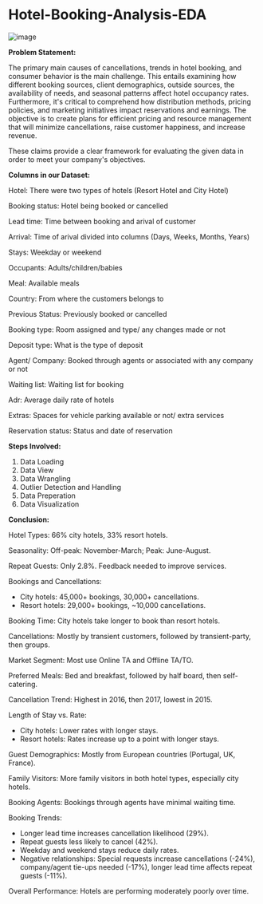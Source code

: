 # Hotel-Booking-Analysis-EDA

![image](https://github.com/VishalSinhaRoy/Hotel-Booking-Analysis-EDA/assets/162811130/5d9ef379-5e08-4661-8036-8cae7e65ad3a)

**Problem Statement:**

The primary main causes of cancellations, trends in hotel booking, and consumer behavior is the main challenge. This entails examining how different booking sources, client demographics, outside sources, the availability of needs, and seasonal patterns affect hotel occupancy rates. Furthermore, it's critical to comprehend how distribution methods, pricing policies, and marketing initiatives impact reservations and earnings. The objective is to create plans for efficient pricing and resource management that will minimize cancellations, raise customer happiness, and increase revenue.

These claims provide a clear framework for evaluating the given data in order to meet your company's objectives.

**Columns in our Dataset:**

Hotel: There were two types of hotels (Resort Hotel and City Hotel)

Booking status: Hotel being booked or cancelled

Lead time: Time between booking and arival of customer

Arrival: Time of arival divided into columns (Days, Weeks, Months, Years)

Stays: Weekday or weekend

Occupants: Adults/children/babies

Meal: Available meals

Country: From where the customers belongs to

Previous Status: Previously booked or cancelled

Booking type: Room assigned and type/ any changes made or not

Deposit type: What is the type of deposit

Agent/ Company: Booked through agents or associated with any company or not

Waiting list: Waiting list for booking

Adr: Average daily rate of hotels

Extras: Spaces for vehicle parking available or not/ extra services

Reservation status: Status and date of reservation

**Steps Involved:**

1. Data Loading
2. Data View
3. Data Wrangling
4. Outlier Detection and Handling
5. Data Preperation
6. Data Visualization

**Conclusion:**

Hotel Types: 66% city hotels, 33% resort hotels.

Seasonality: Off-peak: November-March; Peak: June-August.

Repeat Guests: Only 2.8%. Feedback needed to improve services.

Bookings and Cancellations:
*  City hotels: 45,000+ bookings, 30,000+ cancellations.
*  Resort hotels: 29,000+ bookings, ~10,000 cancellations.

Booking Time: City hotels take longer to book than resort hotels.

Cancellations: Mostly by transient customers, followed by transient-party, then groups.

Market Segment: Most use Online TA and Offline TA/TO.

Preferred Meals: Bed and breakfast, followed by half board, then self-catering.

Cancellation Trend: Highest in 2016, then 2017, lowest in 2015.

Length of Stay vs. Rate:
*  City hotels: Lower rates with longer stays.
*  Resort hotels: Rates increase up to a point with longer stays.

Guest Demographics: Mostly from European countries (Portugal, UK, France).

Family Visitors: More family visitors in both hotel types, especially city hotels.

Booking Agents: Bookings through agents have minimal waiting time.

Booking Trends:
*  Longer lead time increases cancellation likelihood (29%).
*  Repeat guests less likely to cancel (42%).
*  Weekday and weekend stays reduce daily rates.
*  Negative relationships: Special requests increase cancellations (-24%), company/agent tie-ups needed (-17%), longer lead time affects repeat guests (-11%).

Overall Performance: Hotels are performing moderately poorly over time.
